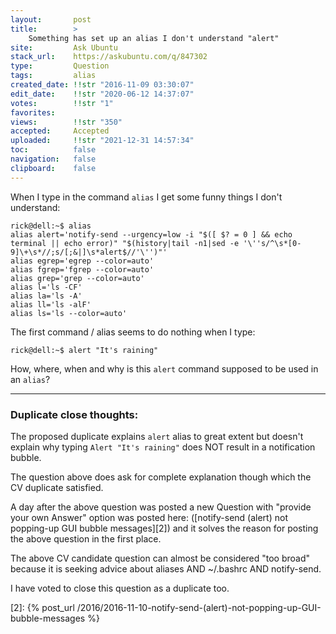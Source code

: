 ```yaml
---
layout:       post
title:        >
    Something has set up an alias I don't understand "alert"
site:         Ask Ubuntu
stack_url:    https://askubuntu.com/q/847302
type:         Question
tags:         alias
created_date: !!str "2016-11-09 03:30:07"
edit_date:    !!str "2020-06-12 14:37:07"
votes:        !!str "1"
favorites:    
views:        !!str "350"
accepted:     Accepted
uploaded:     !!str "2021-12-31 14:57:34"
toc:          false
navigation:   false
clipboard:    false
---
```


When I type in the command `alias` I get some funny things I don't understand:

``` 
rick@dell:~$ alias
alias alert='notify-send --urgency=low -i "$([ $? = 0 ] && echo terminal || echo error)" "$(history|tail -n1|sed -e '\''s/^\s*[0-9]\+\s*//;s/[;&|]\s*alert$//'\'')"'
alias egrep='egrep --color=auto'
alias fgrep='fgrep --color=auto'
alias grep='grep --color=auto'
alias l='ls -CF'
alias la='ls -A'
alias ll='ls -alF'
alias ls='ls --color=auto'

```

The first command / alias seems to do nothing when I type:

``` 
rick@dell:~$ alert "It's raining"

```

How, where, when and why is this `alert` command supposed to be used in an `alias`?

----------

### Duplicate close thoughts:

The proposed duplicate explains `alert` alias to great extent but doesn't explain why typing `Alert "It's raining"` does NOT result in a notification bubble.

The question above does ask for complete explanation though which the CV duplicate satisfied.

A day after the above question was posted a new Question with "provide your own Answer" option was posted here: ([notify-send (alert) not popping-up GUI bubble messages][2]) and it solves the reason for posting the above question in the first place.

The above CV candidate question can almost be considered "too broad" because it is seeking advice about aliases AND ~/.bashrc AND notify-send.

I have voted to close this question as a duplicate too.


  [1]: https://askubuntu.com/questions/847294/why-is-sudo-colourless-when-user-is-colourful-for-ls-command
  [2]: {% post_url /2016/2016-11-10-notify-send-(alert)-not-popping-up-GUI-bubble-messages %}
